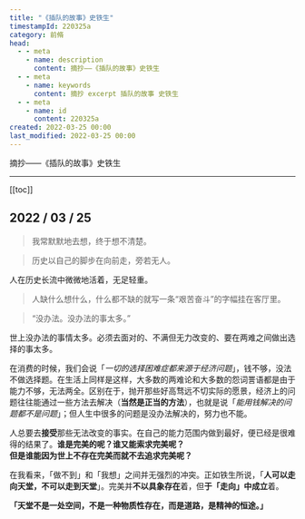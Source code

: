 ```yaml
---
title: "《插队的故事》史铁生"
timestampId: 220325a
category: 前脩
head:
  - - meta
    - name: description
      content: 摘抄——《插队的故事》史铁生
  - - meta
    - name: keywords
      content: 摘抄 excerpt 插队的故事 史铁生
  - - meta
    - name: id
      content: 220325a
created: 2022-03-25 00:00
last_modified: 2022-03-25 00:00
---
```


摘抄——《插队的故事》史铁生

---

[[toc]]

## 2022 / 03 / 25

 > 我常默默地去想，终于想不清楚。

> 历史以自己的脚步在向前走，旁若无人。

人在历史长流中微微地活着，无足轻重。

> 人缺什么想什么，什么都不缺的就写一条“艰苦奋斗”的字幅挂在客厅里。

> “没办法。没办法的事太多。”  

世上没办法的事情太多。必须去面对的、不满但无力改变的、要在两难之间做出选择的事太多。

在消费的时候，我们会说「*一切的选择困难症都来源于经济问题*」，钱不够，没法不做选择题。在生活上同样是这样，大多数的两难论和大多数的怨词詈语都是由于能力不够，无法两全。区别在于，抛开那些好高骛远不切实际的愿景，经济上的问题往往能通过一些方法去解决（**当然是正当的方法**），也就是说「*能用钱解决的问题都不是问题*」；但人生中很多的问题是没办法解决的，努力也不能。

人总要去**接受**那些无法改变的事实。在自己的能力范围内做到最好，便已经是很难得的结果了。**谁是完美的呢？谁又能索求完美呢？**  
**但是谁能因为世上不存在完美而就不去追求完美呢？**

在我看来，「做不到」和「我想」之间并无强烈的冲突。正如铁生所说，「**人可以走向天堂，不可以走到天堂**」。完美并**不以具象存在**着，但**于「走向」中成立**着。

**「天堂不是一处空间，不是一种物质性存在，而是道路，是精神的恒途。」**
